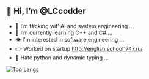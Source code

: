 ## 👋 Hi, I’m @LCcodder
- 👀 I’m f#cking wit' AI and system engineering ...
- 🌱 I’m currently learning C++ and C# ...
- 👁️ I'm interested in software engineering ...
- 👉 Worked on startup http://english.school1747.ru/
- 🐍 Hate python and dynamic typing ...


[![Top Langs](https://github-readme-stats.vercel.app/api/top-langs/?username=LCcodder&langs_count=8)](https://github.com/LCcodder/github-readme-stats)



<!---
LCcodder/LCcodder is a ✨ special ✨ repository because its `README.md` (this file) appears on your GitHub profile.
You can click the Preview link to take a look at your changes.
--->
